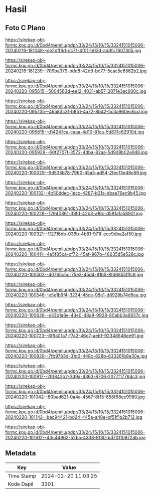 # Hasil

## Foto C Plano

https://sirekap-obj-formc.kpu.go.id/0bd4/pemilu/pdpr/33/24/15/10/15/3324151015006-20240216-181048--de2dff6d-dc71-4f01-b03d-addfc7607305.jpg

https://sirekap-obj-formc.kpu.go.id/0bd4/pemilu/pdpr/33/24/15/10/15/3324151015006-20240216-181239--709ba379-bdd8-42d9-bc77-5cac5e6562b2.jpg

https://sirekap-obj-formc.kpu.go.id/0bd4/pemilu/pdpr/33/24/15/10/15/3324151015006-20240220-095615--5004563d-ee12-4031-ab57-2071e3ec600c.jpg

https://sirekap-obj-formc.kpu.go.id/0bd4/pemilu/pdpr/33/24/15/10/15/3324151015006-20240220-095735--46a83c3f-b851-4a72-8b42-5c3a960ec6cd.jpg

https://sirekap-obj-formc.kpu.go.id/0bd4/pemilu/pdpr/33/24/15/10/15/3324151015006-20240220-095815--d14247ca-caaa-4d10-81ca-5d831c62910d.jpg

https://sirekap-obj-formc.kpu.go.id/0bd4/pemilu/pdpr/33/24/15/10/15/3324151015006-20240220-095929--60f2707f-3572-4dba-82aa-5d9d9b02e9d8.jpg

https://sirekap-obj-formc.kpu.go.id/0bd4/pemilu/pdpr/33/24/15/10/15/3324151015006-20240220-100029--9d535b78-7960-45a5-ad54-2fecf3e48c69.jpg

https://sirekap-obj-formc.kpu.go.id/0bd4/pemilu/pdpr/33/24/15/10/15/3324151015006-20240220-100132--4b50ddec-1ecc-4287-b31a-dbae76ec9b45.jpg

https://sirekap-obj-formc.kpu.go.id/0bd4/pemilu/pdpr/33/24/15/10/15/3324151015006-20240220-100228--12940861-38fd-42b3-a16c-d581a1a5890f.jpg

https://sirekap-obj-formc.kpu.go.id/0bd4/pemilu/pdpr/33/24/15/10/15/3324151015006-20240220-100321--1f2716db-036b-4b81-971f-ece9dba2af50.jpg

https://sirekap-obj-formc.kpu.go.id/0bd4/pemilu/pdpr/33/24/15/10/15/3324151015006-20240220-100411--4e5f85ca-cf72-45af-967b-46635d5e528c.jpg

https://sirekap-obj-formc.kpu.go.id/0bd4/pemilu/pdpr/33/24/15/10/15/3324151015006-20240220-100502--40765c5c-75e3-45d4-81b5-8fd6855fffc8.jpg

https://sirekap-obj-formc.kpu.go.id/0bd4/pemilu/pdpr/33/24/15/10/15/3324151015006-20240220-100546--e5e1b9f4-3234-45ce-98e1-d8928b74d6ea.jpg

https://sirekap-obj-formc.kpu.go.id/0bd4/pemilu/pdpr/33/24/15/10/15/3324151015006-20240220-100626--e33b1a6e-43e0-48a8-9928-80abb3a6837c.jpg

https://sirekap-obj-formc.kpu.go.id/0bd4/pemilu/pdpr/33/24/15/10/15/3324151015006-20240220-100723--8f9a01a7-f7a2-46c7-aeb1-92348546ee91.jpg

https://sirekap-obj-formc.kpu.go.id/0bd4/pemilu/pdpr/33/24/15/10/15/3324151015006-20240220-100829--7fb9783d-31d0-448c-828b-833261b8a30e.jpg

https://sirekap-obj-formc.kpu.go.id/0bd4/pemilu/pdpr/33/24/15/10/15/3324151015006-20240220-100917--2b1842b2-3d9a-4363-8706-2077f17764c3.jpg

https://sirekap-obj-formc.kpu.go.id/0bd4/pemilu/pdpr/33/24/15/10/15/3324151015006-20240220-101042--80bad62f-0a4a-4567-8f15-858f68ee9980.jpg

https://sirekap-obj-formc.kpu.go.id/0bd4/pemilu/pdpr/33/24/15/10/15/3324151015006-20240220-101142--bac94421-bd24-445a-a48e-bf51f1b2b712.jpg

https://sirekap-obj-formc.kpu.go.id/0bd4/pemilu/pdpr/33/24/15/10/15/3324151015006-20240220-101612--43c44962-52ba-4338-9f30-bd70110972db.jpg


## Metadata

| Key        | Value               |
| ---------- | ------------------- |
| Time Stamp | 2024-02-20 11:03:25 |
| Kode Dapil | 3301                |



